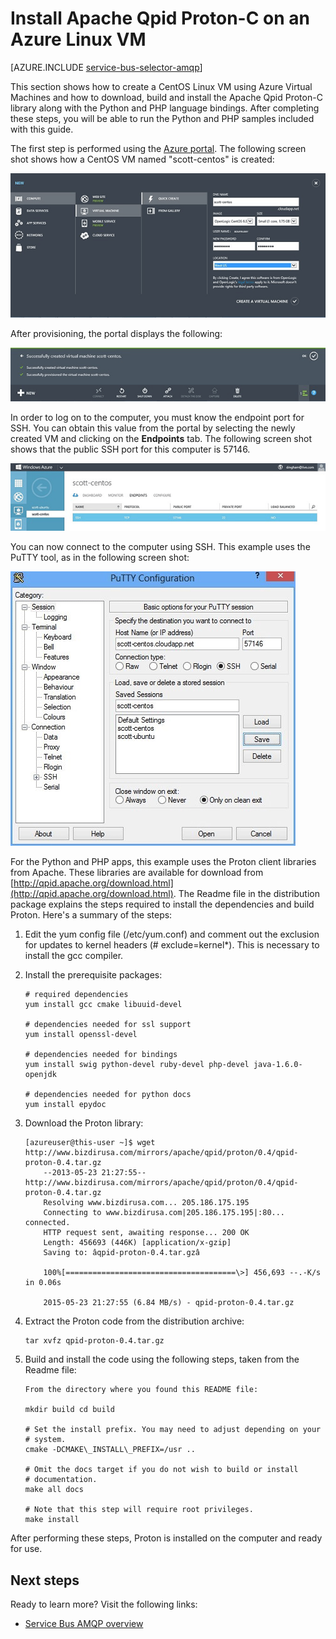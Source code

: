 <properties 
   pageTitle="How to install Apache Qpid Proton-C on a Linux VM | Microsoft Azure"
   description="How to create a CentOS Linux VM using Azure Virtual Machines and how to build and install the Apache Qpid Proton-C library."
   services="service-bus"
   documentationCenter="na"
   authors="sethmanheim"
   manager="timlt"
   editor="tysonn" /> 
<tags 
   ms.service="service-bus"
   ms.devlang="na"
   ms.topic="article"
   ms.tgt_pltfrm="na"
   ms.workload="na"
   ms.date="10/07/2015"
   ms.author="sethm" />

# Install Apache Qpid Proton-C on an Azure Linux VM

[AZURE.INCLUDE [service-bus-selector-amqp](../../includes/service-bus-selector-amqp.md)]

This section shows how to create a CentOS Linux VM using Azure Virtual Machines and how to download, build and install the Apache Qpid Proton-C library along with the Python and PHP language bindings. After completing these steps, you will be able to run the Python and PHP samples included with this guide.

The first step is performed using the [Azure portal][]. The following screen shot shows how a CentOS VM named "scott-centos" is created:

![Proton on a Azure Linux VM][0]

After provisioning, the portal displays the following:

![Proton on a Azure Linux VM][1]

In order to log on to the computer, you must know the endpoint port for SSH. You can obtain this value from the portal by selecting the newly created VM and clicking on the **Endpoints** tab. The following screen shot shows that the public SSH port for this computer is 57146.

![Proton on a Azure Linux VM][2]

You can now connect to the computer using SSH. This example uses the PuTTY tool, as in the following screen shot:

![Proton on a Azure Linux VM][3]

For the Python and PHP apps, this example uses the Proton client libraries from Apache. These libraries are available for download from [http://qpid.apache.org/download.html](http://qpid.apache.org/download.html). The Readme file in the distribution package explains the steps required to install the dependencies and build Proton. Here's a summary of the steps:

1.  Edit the yum config file (/etc/yum.conf) and comment out the exclusion for updates to kernel headers (\# exclude=kernel\*). This is necessary to install the gcc compiler.

2.  Install the prerequisite packages:

	```
	# required dependencies 
	yum install gcc cmake libuuid-devel
	
	# dependencies needed for ssl support
	yum install openssl-devel
	
	# dependencies needed for bindings
	yum install swig python-devel ruby-devel php-devel java-1.6.0-openjdk
	
	# dependencies needed for python docs
	yum install epydoc
	```

1.  Download the Proton library:

	```
	[azureuser@this-user ~]$ wget http://www.bizdirusa.com/mirrors/apache/qpid/proton/0.4/qpid-proton-0.4.tar.gz 
		--2013-05-23 21:27:55-- http://www.bizdirusa.com/mirrors/apache/qpid/proton/0.4/qpid-proton-0.4.tar.gz 
		Resolving www.bizdirusa.com... 205.186.175.195 
		Connecting to www.bizdirusa.com|205.186.175.195|:80... connected. 
		HTTP request sent, awaiting response... 200 OK 
		Length: 456693 (446K) [application/x-gzip] 
		Saving to: âqpid-proton-0.4.tar.gzâ

		100%[======================================\>] 456,693 --.-K/s in 0.06s

		2015-05-23 21:27:55 (6.84 MB/s) - qpid-proton-0.4.tar.gz
	```

1.  Extract the Proton code from the distribution archive:

	```
	tar xvfz qpid-proton-0.4.tar.gz
	```

1.  Build and install the code using the following steps, taken from the Readme file:

	```
	From the directory where you found this README file:	
	
	mkdir build cd build
			
	# Set the install prefix. You may need to adjust depending on your		
	# system.		
	cmake -DCMAKE\_INSTALL\_PREFIX=/usr ..
			
	# Omit the docs target if you do not wish to build or install		
	# documentation.		
	make all docs
			
	# Note that this step will require root privileges.		
	make install
	```

After performing these steps, Proton is installed on the computer and ready for use.

## Next steps

Ready to learn more? Visit the following links:

- [Service Bus AMQP overview]

[Service Bus AMQP overview]: service-bus-amqp-overview.md
[0]: ./media/service-bus-amqp-apache/amqp-apache-1.png
[1]: ./media/service-bus-amqp-apache/amqp-apache-2.png
[2]: ./media/service-bus-amqp-apache/amqp-apache-3.png
[3]: ./media/service-bus-amqp-apache/amqp-apache-4.png

[Azure portal]: http://manage.windowsazure.com


